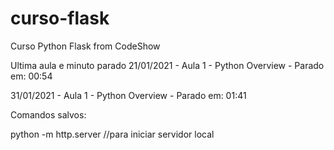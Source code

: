 # curso-flask
Curso Python Flask from CodeShow

Ultima aula e minuto parado
21/01/2021 - Aula 1 - Python Overview - Parado em:  00:54

31/01/2021 - Aula 1 - Python Overview - Parado em:  01:41


Comandos salvos:

python -m http.server //para iniciar servidor local
